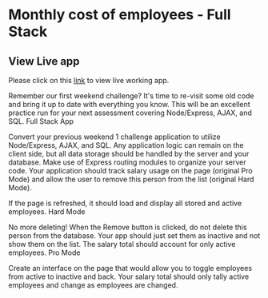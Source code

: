 # Monthly cost of employees - Full Stack

## View Live app
Please click on this [link](https://warm-hollows-60778.herokuapp.com) to view live working app.


Remember our first weekend challenge? It's time to re-visit some old code and bring it up to date with everything you know. This will be an excellent practice run for your next assessment covering Node/Express, AJAX, and SQL.
Full Stack App

Convert your previous weekend 1 challenge application to utilize Node/Express, AJAX, and SQL. Any application logic can remain on the client side, but all data storage should be handled by the server and your database. Make use of Express routing modules to organize your server code. Your application should track salary usage on the page (original Pro Mode) and allow the user to remove this person from the list (original Hard Mode).

If the page is refreshed, it should load and display all stored and active employees.
Hard Mode

No more deleting! When the Remove button is clicked, do not delete this person from the database. Your app should just set them as inactive and not show them on the list. The salary total should account for only active employees.
Pro Mode

Create an interface on the page that would allow you to toggle employees from active to inactive and back. Your salary total should only tally active employees and change as employees are changed.
